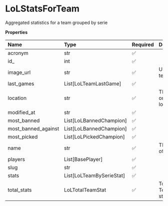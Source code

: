 # LoLStatsForTeam

Aggregated statistics for a team grouped by serie

**Properties**

| Name                | Type                     | Required | Description                      |
| :------------------ | :----------------------- | :------- | :------------------------------- |
| acronym             | str                      | ✅       |                                  |
| id\_                | int                      | ✅       |                                  |
| image_url           | str                      | ✅       | URL of the team logo             |
| last_games          | List[LoLTeamLastGame]    | ✅       |                                  |
| location            | str                      | ✅       | The team's organization location |
| modified_at         | str                      | ✅       |                                  |
| most_banned         | List[LoLBannedChampion]  | ✅       |                                  |
| most_banned_against | List[LoLBannedChampion]  | ✅       |                                  |
| most_picked         | List[LoLPickedChampion]  | ✅       |                                  |
| name                | str                      | ✅       | The name of the team.            |
| players             | List[BasePlayer]         | ✅       |                                  |
| slug                | str                      | ✅       |                                  |
| stats               | List[LoLTeamBySerieStat] | ✅       |                                  |
| total_stats         | LoLTotalTeamStat         | ✅       | Total Team's statistics          |
